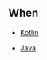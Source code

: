 ## When

* [Kotlin](https://github.com/jntakpe/release-monitor/blob/8e6b61b31cab2a0086268155c3dd323dfdf66ada/src/main/kotlin/com/github/jntakpe/releasemonitor/mapper/VersionMappings.kt#L17)

* [Java](https://github.com/jntakpe/release-monitor-java/blob/7aa99df15b078f3f0b2643885be2ac5d536a6515/src/main/java/com/github/jntakpe/releasemonitorjava/mapper/VersionMapper.java#L36)
